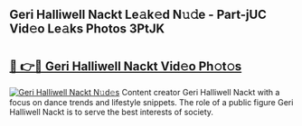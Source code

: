## Geri Halliwell Nackt Le𝚊k𝚎d N𝚞𝚍e - Part-jUC Vid𝚎o Le𝚊ks Photos 3PtJK

# <h2><a href="http://fb33k7.evod.top/?m=Geri+Halliwell+Nackt">🔗 👉🔴 Geri Halliwell Nackt Vid𝚎o Ph𝚘t𝚘s</a></h2>

[![Geri Halliwell Nackt N𝚞d𝚎s](https://i.imgur.com/8V9OHl7.gif)](http://fb33k7.evod.top/?m=Geri+Halliwell+Nackt)
Content creator Geri Halliwell Nackt with a focus on dance trends and lifestyle snippets. The role of a public figure Geri Halliwell Nackt is to serve the best interests of society. 
